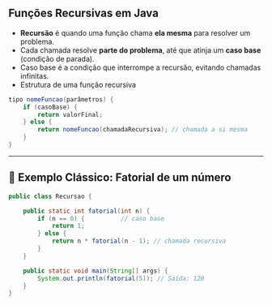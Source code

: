##  Funções Recursivas em Java
- **Recursão** é quando uma função chama **ela mesma** para resolver um problema.
- Cada chamada resolve **parte do problema**, até que atinja um **caso base** (condição de parada).
- Caso base é a condição que interrompe a recursão, evitando chamadas infinitas.
-  Estrutura de uma função recursiva

```java
tipo nomeFuncao(parâmetros) {
    if (casoBase) {
        return valorFinal;
    } else {
        return nomeFuncao(chamadaRecursiva); // chamada a si mesma
    }
}
```

---

## 📌 Exemplo Clássico: Fatorial de um número

```java
public class Recursao {

    public static int fatorial(int n) {
        if (n == 0) {          // caso base
            return 1;
        } else {
            return n * fatorial(n - 1); // chamada recursiva
        }
    }

    public static void main(String[] args) {
        System.out.println(fatorial(5)); // Saída: 120
    }
}
```
